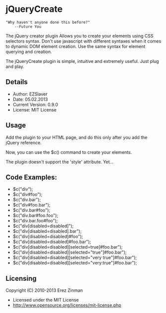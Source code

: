 # jQueryCreate
	
	"Why haven't anyone done this before?"
		--Future You

The jQuery creator plugin Allows you to create your elements using CSS selectors syntax.
Don't use javascript with different syntaxes when it comes to dynamic DOM element creation. 
Use the same syntax for element querying and creation.

The jQueryCreate plugin is simple, intuitive and extremely useful. Just plug and play.


## Details
- Author: EZSlaver
- Date: 05.02.2013
- Current Version: 0.9.0
- License: MIT License

## Usage
Add the plugin to your HTML page, and do this only after you add the jQuery reference.

Now, you can use the $c() command to create your elements.

The plugin doesn't support the 'style' attribute. Yet...


## Code Examples:
- $c("div");
- $c("div#foo");
- $c("div.bar");
- $c("div#foo.bar");
- $c("div.bar#foo");
- $c("div.bar#foo.foo");
- $c("div.bar.foo#foo");
- $c("div[disabled=disabled]");
- $c("div[disabled=disabled].bar");
- $c("div[disabled=disabled]#foo");
- $c("div[disabled=disabled]#foo.bar");
- $c("div[disabled=disabled][selected=true]#foo.bar");
- $c("div[disabled=disabled][selected=\"true\"]#foo.bar");
- $c("div[disabled=disabled][selected=\"very true\"]#foo.bar");
- $c("div[disabled=disabled][selected=\"very:true\"]#foo.bar");

## Licensing
Copyright (C) 2010-2013 Erez Zinman
 * Licensed under the MIT License
 * http://www.opensource.org/licenses/mit-license.php
